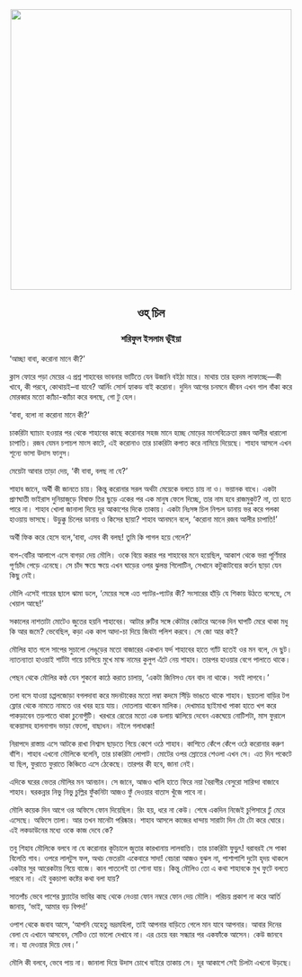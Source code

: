 <div align=center> <img align=center src='../images/prothomalo/ওহ্​-চিল@শরিফুল-ইসলাম-ভূঁইয়া' width=500px >

<h2 align=center>ওহ্​ চিল</h4><h3 align=center>শরিফুল ইসলাম ভূঁইয়া</h3></div>

‘আচ্ছা বাবা, করোনা মানে কী?’

ক্লাস ফোরে পড়া মেয়ের এ প্রশ্ন শাহাবের ভাবনার ভাটিতে যেন উজানি বইঠা মারে। মাথায় তার হরদম লাফাচ্ছে—কী খাবে, কী পরবে, কোথায়ই–বা যাবে? আর্নিং সোর্স হ্যাকড বাই করোনা। দুদিন আগের চনমনে জীবন এখন গাল বাঁকা করে মোরব্বার মতো ক্যাঁচা-ক্যাঁচা করে বলছে, গো টু হেল।

‘বাবা, বলো না করোনা মানে কী?’

চাকরিটা ঘ্যাচাং হওয়ার পর থেকে শাহাবের কাছে করোনার সহজ মানে হচ্ছে মোড়ের মাংসবিক্রেতা রজব আলীর ধারালো চাপাতি। রজব যেমন চপাচপ মাংস কাটে, এই করোনাও তার চাকরিটা কপাত করে নামিয়ে দিয়েছে। শাহাব আসলে এখন শূন্যে ভাসা উদাস ফানুস।

মেয়েটা আবার তাড়া দেয়, ‘কী বাবা, বলছ না যে?’

শাহাব জানে, অর্থী কী জানতে চায়। কিন্তু করোনার সরল অর্থটা মেয়েকে বলতে চায় না ও। ভয়ানক বাধে। একটা প্রাণঘাতী ভাইরাস দুনিয়াজুড়ে বিষাক্ত তির ছুড়ে একের পর এক মানুষ ফেলে দিচ্ছে, তার নাম হবে রাজমুকুট? না, তা হতে পারে না। শাহাব খোলা জানালা দিয়ে দূর আকাশের দিকে তাকায়। একটা নিঃসঙ্গ চিল নিশ্চল ডানায় ভর করে পলকা হাওয়ায় ভাসছে। উড়ুক্কু চিলের ডানায় ও কিসের ছায়া? শাহাব আনমনে বলে, ‘করোনা মানে রজব আলীর চাপাতি!’

অর্থী ফিক করে হেসে বলে,‘বাবা, এসব কী বলছ! তুমি কি পাগল হয়ে গেলে?’

বাপ-বেটির আলাপে এসে বাগড়া দেয় মৌলি। ওকে বিয়ে করার পর শাহাবের মনে হয়েছিল, আকাশ থেকে ভরা পূর্ণিমার পূর্ণচাঁদ পেড়ে এনেছে। সে চাঁদ ক্ষয়ে ক্ষয়ে এখন ঘাড়ের ওপর ঝুলন্ত গিলোটিন, সেখানে কটুকাটব্যের কর্তন ছাড়া যেন কিছু নেই।

মৌলি এসেই গায়ের ছালে ঝামা ডলে, ‘মেয়ের সঙ্গে এত প্যাটর-প্যাটর কী? সংসারের হাঁড়ি যে শিকায় উঠতে বসেছে, সে খেয়াল আছে!’

সকালের নাশতাটা মোটেও জুতের হয়নি শাহাবের। আটার রুটির সঙ্গে কৌটার কোটরে অনেক দিন ঘাপটি মেরে থাকা মধু কি আর জমে? ভেবেছিল, কড়া এক কাপ আদা-চা দিয়ে জিবটা পলিশ করবে। সে জো আর কই?

মৌলির হাত গলে সাপের সুচালো লেঙুড়ের মতো বাজারের একখান ফর্দ শাহাবের হাতে গ্যাঁট হতেই ওর মন বলে, দে ছুট। ন্যাতন্যাতা হাওয়াই শার্টটা গায়ে চাপিয়ে মুখে মাস্ক নামের কুলুপ এঁটে নেয় শাহাব। তারপর হাওয়ার বেগে পালাতে থাকে।

পেছন থেকে মৌলির কণ্ঠ যেন শুকনো কাঠে করাত চালায়, ‘একটা জিনিসও যেন বাদ না থাকে। সবই লাগবে।’

তলা বসে যাওয়া চপ্পলজোড়া বগলদাবা করে মদনটাকের মতো লম্বা কদমে সিঁড়ি ভাঙতে থাকে শাহাব। ছয়তলা বাড়ির টপ ফ্লোর থেকে নামতে নামতে ওর খবর হয়ে যায়। দোতলায় থাকেন মালিক। দেখামাত্র ছাইমাখা পাকা হাতে খপ করে পাকড়াবেন তড়পাতে থাকা চুনোপুঁটি। খরখরে রেতের মতো এক ডলায় ঝালিয়ে দেবেন একঘেয়ে নোটিশটা, মাস ফুরালে বকেয়াসহ হালনাগাদ ভাড়া ফেলো, বাছাধন। নইলে গলাধাক্কা!

নিরাপদে রাস্তায় এসে আটকে রাখা নিশ্বাস ছাড়তে গিয়ে কেশে ওঠে শাহাব। কাশিতে কেঁপে কেঁপে ওঠে করোনার করুণ বাঁশি। শাহাব এখনো মৌলিকে বলেনি, তার চাকরিটা লোপাট। মোটের ওপর স্রোতের শেওলা এখন সে। এত দিন পকেটে যা ছিল, ফুরাতে ফুরাতে কিঞ্চিতে এসে ঠেকেছে। তারপর কী হবে, জানা নেই।

এদিকে ঘরের ভেতর মৌলির মন আনচান। সে জানে, আজও খালি হাতে ফিরে নয়া বৈরাগীর বেসুরো সারিন্দা বাজাবে শাহাব। ঘরকন্নার নিভু নিভু চুল্লির ফুঁকনিটা আজও ফুঁ দেওয়ার বাতাস খুঁজে পাবে না।

মৌলি কয়েক দিন আগে ওর অফিসে ফোন দিয়েছিল। রিং হয়, ধরে না কেউ। শেষে একদিন নিজেই চুপিসারে ঢুঁ মেরে এসেছে। অফিসে তালা। আর তখন মানেটা পরিষ্কার। শাহাব আসলে কাজের ধান্দায় সারাটা দিন টো টো করে ঘোরে। এই লকডাউনের মধ্যে ওকে কাজ দেবে কে?

তবু শিহাব মৌলিকে বলবে না যে করোনার কূটচালে জুতার কারখানায় লালবাত্তি। তার চাকরিটা ফুড়ুৎ! বরাবরই সে পাকা বিলেতি গাব। ওপরে লালটুস ফল, অথচ ভেতরটা একেবারে সাদা! বেচারা আজও বুঝল না, পাশাপাশি দুটো হৃদয় থাকলে একটার সুর আরেকটায় গিয়ে বাজে। কান পাতলেই তা শোনা যায়। কিন্তু মৌলিও তো এ কথা শাহাবকে মুখ ফুটে বলতে পারবে না। এই বুকচাপা কষ্টের কথা বলা যায়?

সাতপাঁচ ভেবে পাশের ফ্ল্যাটের ভাবির কাছ থেকে নেওয়া ফোন নম্বরে ফোন দেয় মৌলি। পরিচয় প্রকাশ না করে আর্তি জানায়, ‘ভাই, আমার বড় বিপদ!’

ওপাশ থেকে জবাব আসে, ‘আপনি যেহেতু ভদ্রমহিলা, তাই আপনার বাড়িতে গেলে মান যাবে আপনার। আবার দিনের বেলা যে এখানে আসবেন, সেটিও তো ভালো দেখাবে না। এর চেয়ে বরং সন্ধ্যার পর একফাঁকে আসেন। কেউ জানবে না। যা দেওয়ার দিয়ে দেব।’

মৌলি কী বলবে, ভেবে পায় না। জানালা দিয়ে উদাস চোখে বাইরে তাকায় সে। দূর আকাশে সেই চিলটা এখনো উড়ছে।

